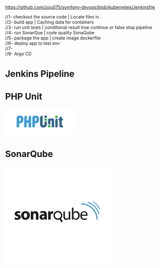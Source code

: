https://github.com/Juju075/symfony-devops/blob/kubernetes/Jenkinsfile

//1- checkout the source code  | Locate files in .<br>
//2- build app | Caching data for containers<br>
//3- run unit tests | conditional result true continue or false stop pipeline<br>
//4- run SonarQue | code quality SonaQube<br>
//5- package the app | create image dockerfile<br>
//6- deploy app to test env<br>
//7-<br>
//8- Argo CD<br>

# Jenkins Pipeline 

# PHP Unit
<img src="/public/images/1280px-PHPUnit_Logo.svg.png" height="90">

# SonarQube
<img src="/public/images/sonarqube-logo-square-small.png">